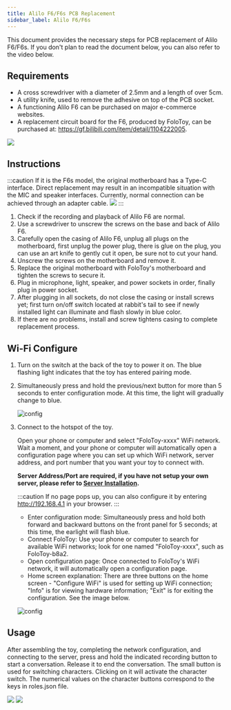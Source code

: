 ```yaml
---
title: Alilo F6/F6s PCB Replacement
sidebar_label: Alilo F6/F6s
---
```


This document provides the necessary steps for PCB replacement of Alilo F6/F6s. If you don't plan to read the document below, you can also refer to the video below.


## Requirements

- A cross screwdriver with a diameter of 2.5mm and a length of over 5cm.
- A utility knife, used to remove the adhesive on top of the PCB socket.
- A functioning Alilo F6 can be purchased on major e-commerce websites.
- A replacement circuit board for the F6, produced by FoloToy, can be purchased at: https://gf.bilibili.com/item/detail/1104222005.

<img src="https://user-images.githubusercontent.com/1455685/281617149-782ee59a-1c4a-4a80-8516-1a2946c477cc.jpg" />

## Instructions

:::caution
If it is the F6s model, the original motherboard has a Type-C interface. Direct replacement may result in an incompatible situation with the MIC and speaker interfaces. Currently, normal connection can be achieved through an adapter cable.
<img src="https://user-images.githubusercontent.com/1455685/281634362-5b038713-dc3e-4430-a698-b9c32318f12a.png" />
:::


1. Check if the recording and playback of Alilo F6 are normal.
2. Use a screwdriver to unscrew the screws on the base and back of Alilo F6.
3. Carefully open the casing of Alilo F6, unplug all plugs on the motherboard, first unplug the power plug, there is glue on the plug, you can use an art knife to gently cut it open, be sure not to cut your hand.
4. Unscrew the screws on the motherboard and remove it.
5. Replace the original motherboard with FoloToy's motherboard and tighten the screws to secure it.
6. Plug in microphone, light, speaker, and power sockets in order, finally plug in power socket.
7. After plugging in all sockets, do not close the casing or install screws yet; first turn on/off switch located at rabbit's tail to see if newly installed light can illuminate and flash slowly in blue color.
8. If there are no problems, install and screw tightens casing to complete replacement process.

## Wi-Fi Configure

1. Turn on the switch at the back of the toy to power it on. The blue flashing light indicates that the toy has entered pairing mode.

2. Simultaneously press and hold the previous/next button for more than 5 seconds to enter configuration mode. At this time, the light will gradually change to blue.

   ![config](https://user-images.githubusercontent.com/1455685/281622340-7a607890-38d3-46f5-80e5-3168ee99a2e0.jpg)

3. Connect to the hotspot of the toy.

   Open your phone or computer and select "FoloToy-xxxx" WiFi network. Wait a moment, and your phone or computer will automatically open a configuration page where you can set up which WiFi network, server address, and port number that you want your toy to connect with.

   **Server Address/Port are required, if you have not setup your own server, please refer to [Server Installation](installation/docker.md).**

   :::caution
   If no page pops up, you can also configure it by entering http://192.168.4.1 in your browser.
   :::

   * Enter configuration mode: Simultaneously press and hold both forward and backward buttons on the front panel for 5 seconds; at this time, the earlight will flash blue.
   * Connect FoloToy: Use your phone or computer to search for available WiFi networks; look for one named "FoloToy-xxxx", such as FoloToy-b8a2.
   * Open configuration page: Once connected to FoloToy's WiFi network, it will automatically open a configuration page.
   * Home screen explanation: There are three buttons on the home screen - "Configure WiFi" is used for setting up WiFi connection; "Info" is for viewing hardware information; "Exit" is for exiting the configuration. See the image below.

   ![config](https://github.com/FoloToy/folotoy-tool/assets/1455685/3cf6d0ac-9504-40ec-94c1-54a09a990fd4)


## Usage

After assembling the toy, completing the network configuration, and connecting to the server, press and hold the indicated recording button to start a conversation. Release it to end the conversation. The small button is used for switching characters. Clicking on it will activate the character switch. The numerical values on the character buttons correspond to the keys in roles.json file.

<img src="https://user-images.githubusercontent.com/1455685/281640268-d7032dc1-af4f-4eb4-becc-094c96005ffa.jpg" />
<img src="https://user-images.githubusercontent.com/1455685/272765538-a9bcdf56-300a-4bae-a10f-ce7554a072fe.png" />